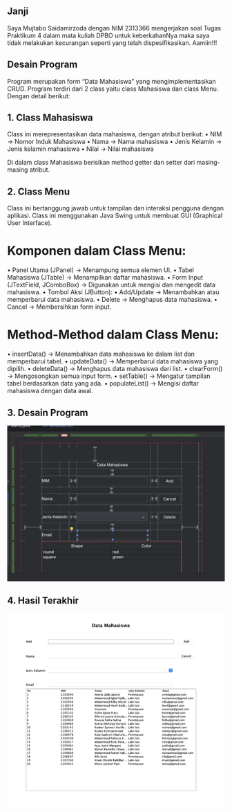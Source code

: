 ## Janji
Saya Mujtabo Saidamirzoda dengan NIM 2313366 mengerjakan soal Tugas Praktikum 4
dalam mata kuliah DPBO untuk keberkahanNya maka saya tidak melakukan kecurangan
seperti yang telah dispesifikasikan. Aamiin!!!

## Desain Program

Program merupakan form “Data Mahasiswa” yang mengimplementasikan CRUD.
Program terdiri dari 2 class yaitu class Mahasiswa dan class Menu. Dengan detail berikut:

## 1. Class Mahasiswa

Class ini merepresentasikan data mahasiswa, dengan atribut berikut:
•⁠  ⁠NIM → Nomor Induk Mahasiswa
•⁠  ⁠Nama → Nama mahasiswa
•⁠  ⁠Jenis Kelamin → Jenis kelamin mahasiswa
•⁠  ⁠Nilai → Nilai mahasiswa

Di dalam class Mahasiswa berisikan method getter dan setter dari masing-masing atribut.

## 2. Class Menu

Class ini bertanggung jawab untuk tampilan dan interaksi pengguna dengan aplikasi. Class ini menggunakan Java Swing untuk membuat GUI (Graphical User Interface).

# Komponen dalam Class Menu:
•⁠  ⁠Panel Utama (JPanel) → Menampung semua elemen UI.
•⁠  ⁠Tabel Mahasiswa (JTable) → Menampilkan daftar mahasiswa.
•⁠  ⁠Form Input (JTextField, JComboBox) → Digunakan untuk mengisi dan mengedit data mahasiswa.
•⁠  ⁠Tombol Aksi (JButton):
•⁠  ⁠Add/Update → Menambahkan atau memperbarui data mahasiswa.
•⁠  ⁠Delete → Menghapus data mahasiswa.
•⁠  ⁠Cancel → Membersihkan form input.

# Method-Method dalam Class Menu:
•⁠  ⁠insertData() → Menambahkan data mahasiswa ke dalam list dan memperbarui tabel.
•⁠  ⁠updateData() → Memperbarui data mahasiswa yang dipilih.
•⁠  ⁠deleteData() → Menghapus data mahasiswa dari list.
•⁠  ⁠clearForm() → Mengosongkan semua input form.
•⁠  ⁠setTable() → Mengatur tampilan tabel berdasarkan data yang ada.
•⁠  ⁠populateList() → Mengisi daftar mahasiswa dengan data awal.

## 3. Desain Program
![design.png](design.png)

## 4. Hasil Terakhir
![hasil_terakhir.png](hasil_terakhir.png)
